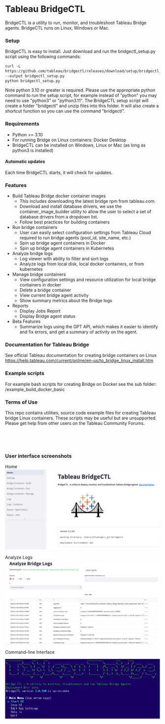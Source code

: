 
# Tableau BridgeCTL
BridgeCTL is a utility to run, monitor, and troubleshoot Tableau Bridge agents. BridgeCTL runs on Linux, Windows or Mac.

### Setup
BridgeCTL is easy to install. Just download and run the bridgectl_setup.py script using the following commands:
```
curl -L https://github.com/tableau/bridgectl/releases/download/setup/bridgectl_setup.py --output bridgectl_setup.py
python bridgectl_setup.py
```
Note python 3.10 or greater is required. Please use the appropriate python command to run the setup script, for example instead of "python" you may need to use "python3" or "python3.11".
The BridgeCTL setup script will create a folder "bridgectl" and unzip files into this folder. It will also create a shortcut function so you can use the command "bridgectl".

### Requirements
- Python >= 3.10
- For running Bridge on Linux containers: Docker Desktop
- BridgeCTL can be installed on Windows, Linux or Mac (as long as python3 is installed)

#### Automatic updates
Each time BridgeCTL starts, it will check for updates.

### Features
- Build Tableau Bridge docker container images
  - This includes downloading the latest bridge rpm from tableau.com.
  - Download and install database drivers, we use the container_image_builder utility to allow the user to select a set of database drivers from a dropdown list.
  - Follow best practices for building containers
- Run bridge containers
  - User can easily select configuration settings from Tableau Cloud required to run bridge agents (pool_id, site_name, etc.)
  - Spin up bridge agent containers in Docker
  - Spin up bridge agent containers in Kubernetes
- Analyze bridge logs
  - Log viewer with ability to filter and sort logs
  - Analyze logs from local disk, local docker containers, or from kubernetes
- Manage bridge containers
  - View configuration settings and resource utilization for local bridge containers in docker
  - Delete a bridge container
  - View current bridge agent activity 
  - Show summary metrics about the Bridge logs
- Reports
  - Display Jobs Report
  - Display Bridge agent status
- Beta Features
  - Summarize logs using the GPT API, which makes it easier to identify and fix errors, and get a summary of activity on the agent.

### Documentation for Tableau Bridge
See official Tableau documentation for creating bridge containers on Linux
https://help.tableau.com/current/online/en-us/to_bridge_linux_install.htm

### Example scripts
For example bash scripts for creating Bridge on Docker see the sub folder: /example_build_docker_basic

### Terms of Use
This repo contains utilities, source code example files for creating Tableau bridge Linux containers.
These scripts may be useful but are unsupported. Please get help from other users on the Tableau Community Forums.

<br><br><br>
### User interface screenshots
Home
![BridgeCTL Home](assets/home2.png)

Analyze Logs
![BridgeCTL Logs](assets/logs.png)

Command-line Interface

![BridgeCTL CLI](assets/cli.png)
